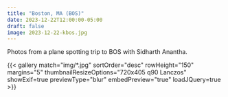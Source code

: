 ```yaml
---
title: "Boston, MA (BOS)"
date: 2023-12-22T12:00:00-05:00
draft: false
image: 2023-12-22-kbos.jpg
---
```


Photos from a plane spotting trip to BOS with Sidharth Anantha.

<!--more-->

{{< gallery match="img/*.jpg" sortOrder="desc" rowHeight="150" margins="5" thumbnailResizeOptions="720x405 q90 Lanczos" showExif=true previewType="blur" embedPreview="true" loadJQuery=true >}}
